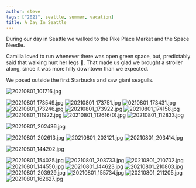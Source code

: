 ```yaml
---
author: steve
tags: ["2021", seattle, summer, vacation]
title: A Day In Seattle
---
```

During our day in Seattle we walked to the Pike Place Market and the Space Needle.  

Camilla loved to run whenever there was open green space, but, predictably said that walking hurt her legs 🤣. That made us glad we brought a stroller along, since it was more hilly downtown than we expected.   

We posed outside the first Starbucks and saw giant seagulls. 

![20210801_101716.jpg]({{site.baseurl}}/assets/media/20210801_101716.jpg)


![20210801_173549.jpg]({{site.baseurl}}/assets/media/20210801_173549.jpg)
![20210801_173751.jpg]({{site.baseurl}}/assets/media/20210801_173751.jpg)
![0210801_173431.jpg]({{site.baseurl}}/assets/media/20210801_173431.jpg)
![20210801_173246.jpg]({{site.baseurl}}/assets/media/20210801_173246.jpg)
![20210801_173922.jpg]({{site.baseurl}}/assets/media/20210801_173922.jpg)
![20210801_174158.jpg]({{site.baseurl}}/assets/media/20210801_174158.jpg)
![20210801_111922.jpg]({{site.baseurl}}/assets/media/20210801_111922.jpg)
![20210801_112616(0).jpg]({{site.baseurl}}/assets/media/20210801_112616(0).jpg)
![20210801_112833.jpg]({{site.baseurl}}/assets/media/20210801_112833.jpg)



![20210801_202436.jpg]({{site.baseurl}}/assets/media/20210801_202436.jpg)


![20210801_202613.jpg]({{site.baseurl}}/assets/media/20210801_202613.jpg)
![20210801_203121.jpg]({{site.baseurl}}/assets/media/20210801_203121.jpg)
![20210801_203414.jpg]({{site.baseurl}}/assets/media/20210801_203414.jpg)

![20210801_144202.jpg]({{site.baseurl}}/assets/media/20210801_144202.jpg)

![20210801_154025.jpg]({{site.baseurl}}/assets/media/20210801_154025.jpg)
![20210801_203733.jpg]({{site.baseurl}}/assets/media/20210801_203733.jpg)
![20210801_210702.jpg]({{site.baseurl}}/assets/media/20210801_210702.jpg)
![20210801_144550.jpg]({{site.baseurl}}/assets/media/20210801_144550.jpg)
![20210801_144623.jpg]({{site.baseurl}}/assets/media/20210801_144623.jpg)
![20210801_210803.jpg]({{site.baseurl}}/assets/media/20210801_210803.jpg)
![20210801_203929.jpg]({{site.baseurl}}/assets/media/20210801_203929.jpg)
![20210801_155734.jpg]({{site.baseurl}}/assets/media/20210801_155734.jpg)
![20210801_211205.jpg]({{site.baseurl}}/assets/media/20210801_211205.jpg)
![20210801_162627.jpg]({{site.baseurl}}/assets/media/20210801_162627.jpg)

